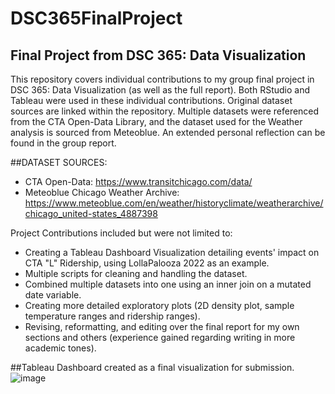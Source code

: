 # DSC365FinalProject
## Final Project from DSC 365: Data Visualization
This repository covers individual contributions to my group final project in DSC 365: Data Visualization (as well as the full report). Both RStudio and Tableau were used in these individual contributions. Original dataset sources are linked within the repository. Multiple datasets were referenced from the CTA Open-Data Library, and the dataset used for the Weather analysis is sourced from Meteoblue. An extended personal reflection can be found in the group report.

##DATASET SOURCES:
- CTA Open-Data: https://www.transitchicago.com/data/
- Meteoblue Chicago Weather Archive: https://www.meteoblue.com/en/weather/historyclimate/weatherarchive/chicago_united-states_4887398

Project Contributions included but were not limited to:
- Creating a Tableau Dashboard Visualization detailing events' impact on CTA "L" Ridership, using LollaPalooza 2022 as an example.
- Multiple scripts for cleaning and handling the dataset.
- Combined multiple datasets into one using an inner join on a mutated date variable.
- Creating more detailed exploratory plots (2D density plot, sample temperature ranges and ridership ranges).
- Revising, reformatting, and editing over the final report for my own sections and others (experience gained regarding writing in more academic tones).

##Tableau Dashboard created as a final visualization for submission.
![image](https://github.com/SachitPatel2003/DSC365FinalProject/assets/143663079/735c78a8-5f1c-42cf-9118-d45d96062b86)


